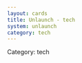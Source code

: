 ```yaml
---
layout: cards
title: Unlaunch - tech
system: unlaunch
category: tech
---
```

<div class="alert alert-secondary mb-4"><span class="i18n innerHTML-category">Category: </span><span class="i18n innerHTML-cat-tech">tech</span></div>
